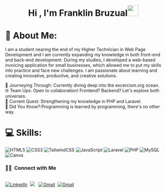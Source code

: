 <h1 align="center"><b>Hi , I'm Franklin Bruzual</b><img src="https://media.giphy.com/media/hvRJCLFzcasrR4ia7z/giphy.gif" width="35"></h1>

# 💫 About Me:
I am a student nearing the end of my Higher Technician in Web Page Development and I am currently expanding my knowledge in both front-end and back-end development. During my studies, I developed a web-based invoicing application for small businesses, which allowed me to put my skills into practice and face new challenges. I am passionate about learning and creating innovative, productive, and creative solutions.

🚀 Journeying Through: Currently diving deep into the excercism.org ocean.<br>🌐 Team Ups: Open to collaboration! Frontend? Backend? Let's explore both universes.<br>📘 Current Quest: Strengthening my knowledge in PHP and Laravel.<br>🌟 Did You Know?:Programming is learned by programming, there's no other way.



# 💻 Skills:
![HTML5](https://img.shields.io/badge/html5-%23E34F26.svg?style=for-the-badge&logo=html5&logoColor=white) ![CSS3](https://img.shields.io/badge/css3-%231572B6.svg?style=for-the-badge&logo=css3&logoColor=white)  ![TailwindCSS](https://img.shields.io/badge/tailwindcss-%2338B2AC.svg?style=for-the-badge&logo=tailwind-css&logoColor=white) ![JavaScript](https://img.shields.io/badge/javascript-%23323330.svg?style=for-the-badge&logo=javascript&logoColor=%23F7DF1E) ![Laravel](https://img.shields.io/badge/laravel-%23FF2D20.svg?style=for-the-badge&logo=laravel&logoColor=white) ![PHP](https://img.shields.io/badge/php-%23777BB4.svg?style=for-the-badge&logo=php&logoColor=white) 
![MySQL](https://img.shields.io/badge/mysql-4479A1.svg?style=for-the-badge&logo=mysql&logoColor=white) ![Canva](https://img.shields.io/badge/Canva-%2300C4CC.svg?style=for-the-badge&logo=Canva&logoColor=white) 

<h3> 🤝🏻 &nbsp;Connect with Me </h3> 

<p>
<br>
<a href="#"><img src="https://img.shields.io/badge/linkedin-%230077B5.svg?&style=for-the-badge&logo=linkedin&logoColor=white" alt="LinkedIn" /></a>&nbsp;
<a href="#"><img src="https://img.shields.io/badge/X-%23000000.svg?style=for-the-badge&logo=X&logoColor=white" /></a>&nbsp;</a>&nbsp;
<a href="#"><img src="https://img.shields.io/badge/Instagram-%23E4405F.svg?style=for-the-badge&logo=Instagram&logoColor=white" alt="Gmail"/></a>&nbsp;
<a href="mailto:franklinbruzual2017@gmail.com?subject=Hola%20Jiji"><img src="https://img.shields.io/badge/gmail-%23D14836.svg?&style=for-the-badge&logo=gmail&logoColor=white" alt="Gmail"/></a>&nbsp;
</p>
